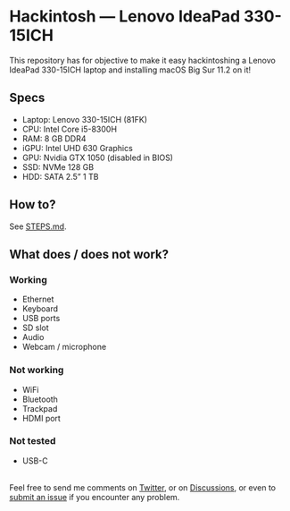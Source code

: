 # Hackintosh — Lenovo IdeaPad 330-15ICH
This repository has for objective to make it easy hackintoshing a Lenovo IdeaPad 330-15ICH laptop and installing macOS Big Sur 11.2 on it!
## Specs
* Laptop: Lenovo 330-15ICH (81FK)
* CPU: Intel Core i5-8300H
* RAM: 8 GB DDR4
* iGPU: Intel UHD 630 Graphics
* GPU: Nvidia GTX 1050 (disabled in BIOS)
* SSD: NVMe 128 GB
* HDD: SATA 2.5” 1 TB
## How to?
See [STEPS.md](https://github.com/filau/Hackintosh_Lenovo_IdeaPad_330-15ICH/blob/main/STEPS.md).
## What does / does not work?
### Working
* Ethernet
* Keyboard
* USB ports
* SD slot
* Audio
* Webcam / microphone
### Not working
* WiFi
* Bluetooth
* Trackpad
* HDMI port
### Not tested
* USB-C

&nbsp;<br/>
Feel free to send me comments on [Twitter](https://twitter.com/messages/compose?recipient_id=1070234915525009408), or on [Discussions](https://github.com/filau/Hackintosh_Lenovo_IdeaPad_330-15ICH/discussions/new), or even to [submit an issue](https://github.com/filau/Hackintosh_Lenovo_IdeaPad_330-15ICH/issues/new) if you encounter any problem.

